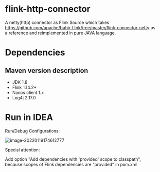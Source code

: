 # flink-http-connector
A netty(http) connector as Flink Source which takes https://github.com/apache/bahir-flink/tree/master/flink-connector-netty as a reference and reimplemented in pure JAVA language.



# Dependencies

## Maven version description

- JDK 1.8
- Flink 1.14.2+
- Nacos client 1.x
- Log4j 2.17.0



# Run in IDEA

Run/Debug Configurations:

![image-20220119174612777](E:\Git\flink-connector-netty\image\image-20220119174612777.png)

Special attention:  

Add option "Add dependencies with 'provided' scope to classpath", because scopes of Flink dependencies are "provided" in pom.xml